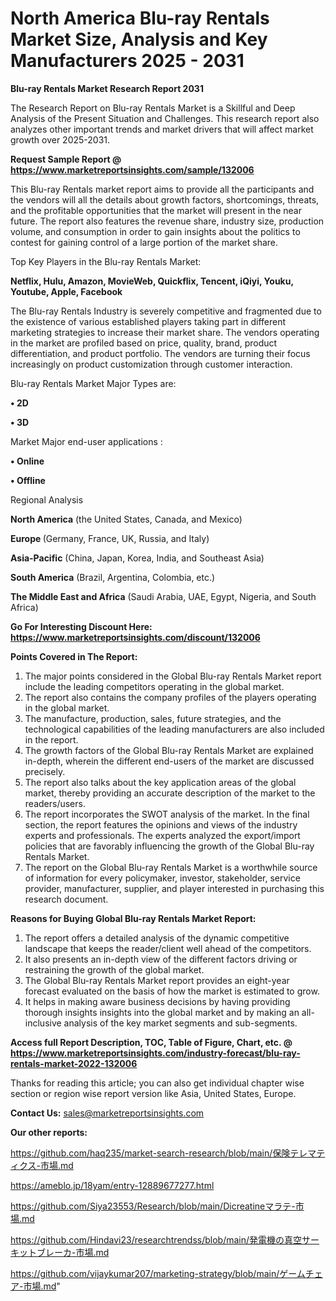 # North America Blu-ray Rentals Market Size, Analysis and Key Manufacturers 2025 - 2031

<strong>Blu-ray Rentals Market Research Report 2031</strong>

The Research Report on Blu-ray Rentals Market is a Skillful and Deep Analysis of the Present Situation and Challenges. This research report also analyzes other important trends and market drivers that will affect market growth over 2025-2031.

<strong>Request Sample Report @ <a href=https://www.marketreportsinsights.com/sample/132006>https://www.marketreportsinsights.com/sample/132006</a></strong>

This Blu-ray Rentals market report aims to provide all the participants and the vendors will all the details about growth factors, shortcomings, threats, and the profitable opportunities that the market will present in the near future. The report also features the revenue share, industry size, production volume, and consumption in order to gain insights about the politics to contest for gaining control of a large portion of the market share.

Top Key Players in the Blu-ray Rentals Market:

<strong>Netflix, Hulu, Amazon, MovieWeb, Quickflix, Tencent, iQiyi, Youku, Youtube, Apple, Facebook</strong>

The Blu-ray Rentals Industry is severely competitive and fragmented due to the existence of various established players taking part in different marketing strategies to increase their market share. The vendors operating in the market are profiled based on price, quality, brand, product differentiation, and product portfolio. The vendors are turning their focus increasingly on product customization through customer interaction.

Blu-ray Rentals Market Major Types are:

<strong>• 2D

• 3D</strong>

Market Major end-user applications :

<strong>• Online

• Offline</strong>

Regional Analysis

</u><strong><b>North America</b></strong> (the United States, Canada, and Mexico)

<strong><b>Europe </b></strong>(Germany, France, UK, Russia, and Italy)

<strong><b>Asia-Pacific</b></strong> (China, Japan, Korea, India, and Southeast Asia)

<strong><b>South America</b></strong> (Brazil, Argentina, Colombia, etc.)

<strong><b>The Middle East and Africa</b></strong> (Saudi Arabia, UAE, Egypt, Nigeria, and South Africa)

<strong>Go For Interesting Discount Here: <a href=https://www.marketreportsinsights.com/discount/132006>https://www.marketreportsinsights.com/discount/132006</a></strong>

<strong>Points Covered in The Report:</strong>
<ol>
  <li>The major points considered in the Global Blu-ray Rentals Market report include the leading competitors operating in the global market.</li>
  <li>The report also contains the company profiles of the players operating in the global market.</li>
  <li>The manufacture, production, sales, future strategies, and the technological capabilities of the leading manufacturers are also included in the report.</li>
  <li>The growth factors of the Global Blu-ray Rentals Market are explained in-depth, wherein the different end-users of the market are discussed precisely.</li>
  <li>The report also talks about the key application areas of the global market, thereby providing an accurate description of the market to the readers/users.</li>
  <li>The report incorporates the SWOT analysis of the market. In the final section, the report features the opinions and views of the industry experts and professionals. The experts analyzed the export/import policies that are favorably influencing the growth of the Global Blu-ray Rentals Market.</li>
  <li>The report on the Global Blu-ray Rentals Market is a worthwhile source of information for every policymaker, investor, stakeholder, service provider, manufacturer, supplier, and player interested in purchasing this research document.</li>
</ol>
<strong>Reasons for Buying Global Blu-ray Rentals Market Report:</strong>

<ol>
  <li>The report offers a detailed analysis of the dynamic competitive landscape that keeps the reader/client well ahead of the competitors.</li>
  <li>It also presents an in-depth view of the different factors driving or restraining the growth of the global market.</li>
  <li>The Global Blu-ray Rentals Market report provides an eight-year forecast evaluated on the basis of how the market is estimated to grow.</li>
  <li>It helps in making aware business decisions by having providing thorough insights insights into the global market and by making an all-inclusive analysis of the key market segments and sub-segments.</li>
</ol>
<strong>Access full Report Description, TOC, Table of Figure, Chart, etc. @ <a href=https://www.marketreportsinsights.com/industry-forecast/blu-ray-rentals-market-2022-132006>https://www.marketreportsinsights.com/industry-forecast/blu-ray-rentals-market-2022-132006</a></strong>


Thanks for reading this article; you can also get individual chapter wise section or region wise report version like Asia, United States, Europe.

<strong>Contact Us:</strong>
sales@marketreportsinsights.com

<strong>Our other reports:</strong>

<a href=https://github.com/haq235/market-search-research/blob/main/保険テレマティクス-市場.md>https://github.com/haq235/market-search-research/blob/main/保険テレマティクス-市場.md</a>

<a href=https://ameblo.jp/18yam/entry-12889677277.html>https://ameblo.jp/18yam/entry-12889677277.html</a>

<a href=https://github.com/Siya23553/Research/blob/main/Dicreatineマラテ-市場.md>https://github.com/Siya23553/Research/blob/main/Dicreatineマラテ-市場.md</a>

<a href=https://github.com/Hindavi23/researchtrendss/blob/main/発電機の真空サーキットブレーカ-市場.md>https://github.com/Hindavi23/researchtrendss/blob/main/発電機の真空サーキットブレーカ-市場.md</a>

<a href=https://github.com/vijaykumar207/marketing-strategy/blob/main/ゲームチェア-市場.md>https://github.com/vijaykumar207/marketing-strategy/blob/main/ゲームチェア-市場.md</a>"
